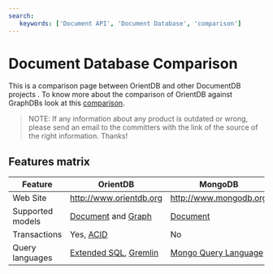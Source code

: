 ```yaml
---
search:
   keywords: ['Document API', 'Document Database', 'comparison']
---
```


# Document Database Comparison

This is a comparison page between OrientDB and other DocumentDB projects . To know more about the comparison of OrientDB against GraphDBs look at this [comparison](GraphDB-Comparison.md).

>NOTE: If any information about any product is outdated or wrong, please send an email to the committers with the link of the source of the right information. Thanks!

## Features matrix

|Feature|OrientDB|MongoDB|CouchDB|
|-------|--------|-------|-------|
|Web Site|http://www.orientdb.org|http://www.mongodb.org|http://www.couchdb.org|
|Supported models|[Document](http://en.wikipedia.org/wiki/Document-oriented_database) and [Graph](http://en.wikipedia.org/wiki/Graph_database)|[Document](http://en.wikipedia.org/wiki/Document-oriented_database)|[Document](http://en.wikipedia.org/wiki/Document-oriented_database)|
|Transactions|Yes, [ACID](http://en.wikipedia.org/wiki/ACID)|No|Yes, [ACID](http://en.wikipedia.org/wiki/ACID)|
|Query languages|[Extended SQL](../sql/SQL.md), [Gremlin](https://github.com/tinkerpop/gremlin/wiki)|[Mongo Query Language](http://www.mongodb.org/display/DOCS/Querying)|[Non supported, JS API](http://sitr.us/2009/06/30/database-queries-the-couchdb-way.html)|

